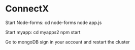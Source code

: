 # ConnectX
Start Node-forms:
cd node-forms
node app.js

Start myapp:
cd myapps2
npm start

Go to mongoDB sign in your account and restart the cluster
